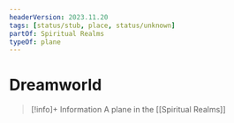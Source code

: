 ```yaml
---
headerVersion: 2023.11.20
tags: [status/stub, place, status/unknown]
partOf: Spiritual Realms
typeOf: plane
---
```

# Dreamworld
>[!info]+ Information
> A plane in the [[Spiritual Realms]]

